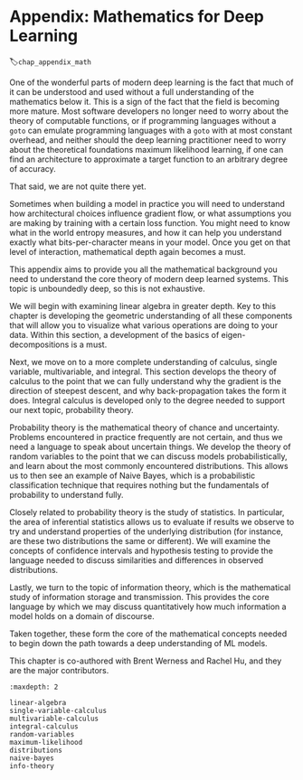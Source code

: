 # Appendix: Mathematics for Deep Learning
:label:`chap_appendix_math`

One of the wonderful parts of modern deep learning is the fact that much of it can be understood and used without a full understanding of the mathematics below it.  This is a sign of the fact that the field is becoming more mature.  Most software developers no longer need to worry about the theory of computable functions, or if programming languages without a ```goto``` can emulate programming languages with a ```goto``` with at most constant overhead, and neither should the deep learning practitioner need to worry about the theoretical foundations maximum likelihood learning, if one can find an architecture to approximate a target function to an arbitrary degree of accuracy.

That said, we are not quite there yet.

Sometimes when building a model in practice you will need to understand how architectural choices influence gradient flow, or what assumptions you are making by training with a certain loss function.  You might need to know what in the world entropy measures, and how it can help you understand exactly what bits-per-character means in your model.  Once you get on that level of interaction, mathematical depth again becomes a must.

This appendix aims to provide you all the mathematical background you need to understand the core theory of modern deep learned systems.  This topic is unboundedly deep, so this is not exhaustive.

We will begin with examining linear algebra in greater depth.  Key to this chapter is developing the geometric understanding of all these components that will allow you to visualize what various operations are doing to your data.  Within this section, a development of the basics of eigen-decompositions is a must.

Next, we move on to a more complete understanding of calculus, single variable, multivariable, and integral.  This section develops the theory of calculus to the point that we can fully understand why the gradient is the direction of steepest descent, and why back-propagation takes the form it does.  Integral calculus is developed only to the degree needed to support our next topic, probability theory.

Probability theory is the mathematical theory of chance and uncertainty.  Problems encountered in practice frequently are not certain, and thus we need a language to speak about uncertain things.  We develop the theory of random variables to the point that we can discuss models probabilistically, and learn about the most commonly encountered distributions.  This allows us to then see an example of Naive Bayes, which is a probabilistic classification technique that requires nothing but the fundamentals of probability to understand fully.

Closely related to probability theory is the study of statistics.  In particular, the area of inferential statistics allows us to evaluate if results we observe to try and understand properties of the underlying distribution (for instance, are these two distributions the same or different).  We will examine the concepts of confidence intervals and hypothesis testing to provide the language needed to discuss similarities and differences in observed distributions.

Lastly, we turn to the topic of information theory, which is the mathematical study of information storage and transmission.  This provides the core language by which we may discuss quantitatively how much information a model holds on a domain of discourse.

Taken together, these form the core of the mathematical concepts needed to begin down the path towards a deep understanding of ML models.

This chapter is co-authored with Brent Werness and Rachel Hu, and they are the major contributors.

```toc
:maxdepth: 2

linear-algebra
single-variable-calculus
multivariable-calculus
integral-calculus
random-variables
maximum-likelihood
distributions
naive-bayes
info-theory
```
